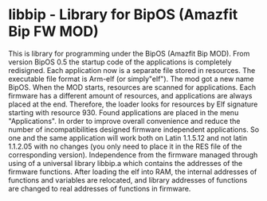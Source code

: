 # libbip - Library for BipOS (Amazfit Bip FW MOD)
This is library for programming under the BipOS (Amazfit Bip MOD).
From version BipOS 0.5 the startup code of the applications is completely redisigned. Each application now is a separate file stored in resources. The executable file format is Arm-elf (or simply"elf"). The mod got a new name BipOS. When the MOD starts, resources are scanned for applications. Each firmware has a different amount of resources, and applications are always placed at the end. Therefore, the loader looks for resources by Elf signature starting with resource 930. Found applications are placed in the menu "Applications".
In order to improve overall convenience and reduce the number of incompatibilities designed firmware independent applications. So one and the same application will work both on Latin 1.1.5.12 and not latin 1.1.2.05 with no changes (you only need to place it in the RES file of the corresponding version). Independence from the firmware managed through using of a universal library libbip.a which contains the addresses of the firmware functions. After loading the elf into RAM, the internal addresses of functions and variables are relocated, and library addresses of functions are changed to real addresses of functions in firmware.
